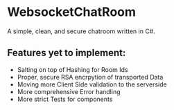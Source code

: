 ﻿# WebsocketChatRoom
A simple, clean, and secure chatroom written in C#.

## Features yet to implement:
 - Salting on top of Hashing for Room Ids
 - Proper, secure RSA encrpytion of transported Data
 - Moving more Client Side validation to the serverside
 - More comprehensive Error handling
 - More strict Tests for components
